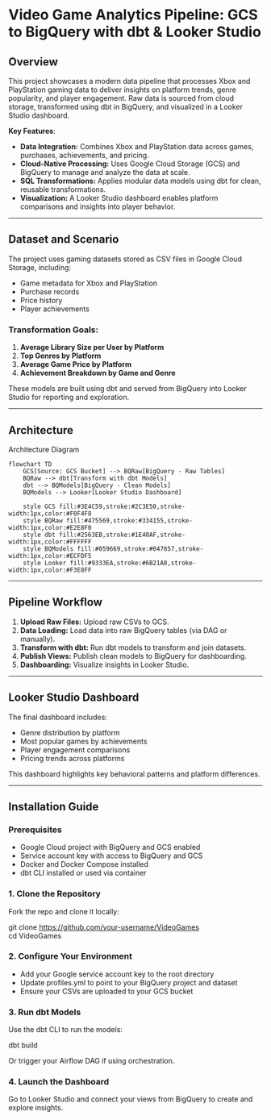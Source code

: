 # Video Game Analytics Pipeline: GCS to BigQuery with dbt & Looker Studio

## Overview

This project showcases a modern data pipeline that processes Xbox and PlayStation gaming data to deliver insights on platform trends, genre popularity, and player engagement. Raw data is sourced from cloud storage, transformed using dbt in BigQuery, and visualized in a Looker Studio dashboard.

**Key Features**:
- **Data Integration:** Combines Xbox and PlayStation data across games, purchases, achievements, and pricing.
- **Cloud-Native Processing:** Uses Google Cloud Storage (GCS) and BigQuery to manage and analyze the data at scale.
- **SQL Transformations:** Applies modular data models using dbt for clean, reusable transformations.
- **Visualization:** A Looker Studio dashboard enables platform comparisons and insights into player behavior.

---

## Dataset and Scenario

The project uses gaming datasets stored as CSV files in Google Cloud Storage, including:
- Game metadata for Xbox and PlayStation
- Purchase records
- Price history
- Player achievements

### Transformation Goals:
1. **Average Library Size per User by Platform**
2. **Top Genres by Platform**
3. **Average Game Price by Platform**
4. **Achievement Breakdown by Game and Genre**

These models are built using dbt and served from BigQuery into Looker Studio for reporting and exploration.

---

## Architecture

Architecture Diagram

```mermaid
flowchart TD
    GCS[Source: GCS Bucket] --> BQRaw[BigQuery - Raw Tables]
    BQRaw --> dbt[Transform with dbt Models]
    dbt --> BQModels[BigQuery - Clean Models]
    BQModels --> Looker[Looker Studio Dashboard]

    style GCS fill:#3E4C59,stroke:#2C3E50,stroke-width:1px,color:#F0F4F8
    style BQRaw fill:#475569,stroke:#334155,stroke-width:1px,color:#E2E8F0
    style dbt fill:#2563EB,stroke:#1E40AF,stroke-width:1px,color:#FFFFFF
    style BQModels fill:#059669,stroke:#047857,stroke-width:1px,color:#ECFDF5
    style Looker fill:#9333EA,stroke:#6B21A8,stroke-width:1px,color:#F3E8FF
```

---

## Pipeline Workflow

1. **Upload Raw Files:** Upload raw CSVs to GCS.
2. **Data Loading:** Load data into raw BigQuery tables (via DAG or manually).
3. **Transform with dbt:** Run dbt models to transform and join datasets.
4. **Publish Views:** Publish clean models to BigQuery for dashboarding.
5. **Dashboarding:** Visualize insights in Looker Studio.

---

## Looker Studio Dashboard

The final dashboard includes:
- Genre distribution by platform
- Most popular games by achievements
- Player engagement comparisons
- Pricing trends across platforms

This dashboard highlights key behavioral patterns and platform differences.

---

## Installation Guide

### Prerequisites

- Google Cloud project with BigQuery and GCS enabled
- Service account key with access to BigQuery and GCS
- Docker and Docker Compose installed
- dbt CLI installed or used via container

### 1. Clone the Repository

Fork the repo and clone it locally:

git clone https://github.com/your-username/VideoGames  
cd VideoGames

### 2. Configure Your Environment

- Add your Google service account key to the root directory  
- Update profiles.yml to point to your BigQuery project and dataset  
- Ensure your CSVs are uploaded to your GCS bucket

### 3. Run dbt Models

Use the dbt CLI to run the models:

dbt build

Or trigger your Airflow DAG if using orchestration.

### 4. Launch the Dashboard

Go to Looker Studio and connect your views from BigQuery to create and explore insights.
